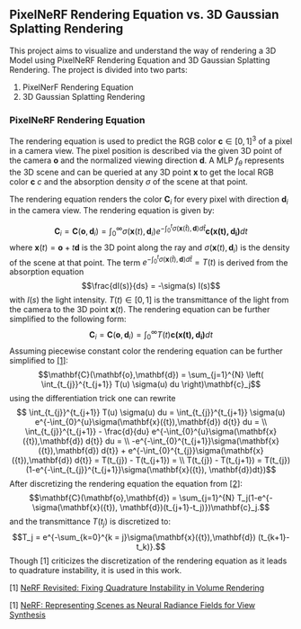 ## PixelNeRF Rendering Equation vs. 3D Gaussian Splatting Rendering 
This project aims to visualize and understand the way of rendering a 3D Model using PixelNeRF Rendering Equation and 3D Gaussian Splatting Rendering. The project is divided into two parts:

1. PixelNerF Rendering Equation
2. 3D Gaussian Splatting Rendering

### PixelNeRF Rendering Equation

The rendering equation is used to predict the RGB color $\mathbf{c} \in [0,1]^{3}$ of a pixel in a camera view. The pixel position is described via the given 3D point of the camera $\mathbf{o}$ and the normalized viewing direction $\mathbf{d}$. 
A MLP $f_{\theta}$ represents the 3D scene and can be queried at any 3D point $\mathbf{x}$ to get the local RGB color $\mathbf{c}$ $c$ and the absorption density $\sigma$ of the scene at that point.

The rendering equation renders the color $\mathbf{C}_ {i}$ for every pixel with direction $\mathbf{d}_ {i}$ in the camera view. The rendering equation is given by:

$$\mathbf{C}_ {i} = \mathbf{C}(\mathbf{o},\mathbf{d}_ {i}) = \int_ {0}^{\infty} \sigma\left(\mathbf{x}(t),\mathbf{d}_ {i}\right)e^{-\int_ {0}^{t}\sigma(\mathbf{x}(\hat{t}),\mathbf{d}) d\hat{t}} \mathbf{c\left(\mathbf{x}(t),\mathbf{d}_ {i}\right)} dt$$
where $\mathbf{x}(t) = \mathbf{o} + t\mathbf{d}$ is the 3D point along the ray and $\sigma(\mathbf{x}(t),\mathbf{d}_ {i})$ is the density of the scene at that point. The term 
$e^{-\int_ {0}^{t}\sigma(\mathbf{x}(\hat{t}),\mathbf{d}) d\hat{t}} = T(t)$ is derived from the absorption equation 
$$\frac{dI(s)}{ds} = -\sigma(s) I(s)$$
 with $I(s)$ the light intensity. $T(t) \in [0,1]$ is the transmittance of the light from the camera to the 3D point $\mathbf{x}(t)$.
The rendering equation can be further simplified to the following form:
$$\mathbf{C}_i = \mathbf{C}(\mathbf{o},\mathbf{d}_ {i}) = \int_ {0}^{\infty} T(t) \mathbf{c\left(\mathbf{x}(t),\mathbf{d}_i\right)} dt$$
Assuming piecewise constant color the rendering equation can be further simplified to [[1]]((https://arxiv.org/abs/2310.20685)):
$$\mathbf{C}(\mathbf{o},\mathbf{d}) = \sum_{j=1}^{N} \left( \int_{t_{j}}^{t_{j+1}} T(u) \sigma(u) du \right)\mathbf{c}_j$$
using the differentiation trick one can rewrite
$$ \int_{t_{j}}^{t_{j+1}} T(u) \sigma(u) du =  \int_{t_{j}}^{t_{j+1}} \sigma(u) e^{-\int_{0}^{u}\sigma(\mathbf{x}({t}),\mathbf{d}) d{t}} du = \\ \int_{t_{j}}^{t_{j+1}} - \frac{d}{du} e^{-\int_{0}^{u}\sigma(\mathbf{x}({t}),\mathbf{d}) d{t}} du = \\ -e^{-\int_{0}^{t_{j+1}}\sigma(\mathbf{x}({t}),\mathbf{d}) d{t}} + e^{-\int_{0}^{t_{j}}\sigma(\mathbf{x}({t}),\mathbf{d}) d{t}} = T(t_{j}) - T(t_{j+1}) = \\
 T(t_{j}) - T(t_{j+1}) = T(t_{j})(1-e^{-\int_{t_{j}}^{t_{j+1}}\sigma(\mathbf{x}({t}), \mathbf{d})dt})$$
After discretizing the rendering equation the equation from [[2]](https://arxiv.org/pdf/2003.08934):
$$\mathbf{C}(\mathbf{o},\mathbf{d}) = \sum_{j=1}^{N} T_j(1-e^{-\sigma(\mathbf{x}({t}), \mathbf{d})(t_{j+1}-t_j)})\mathbf{c}_j.$$
and the transmittance $T(t_j)$ is discretized to:
$$T_j = e^{-\sum_{k=0}^{k = j}\sigma(\mathbf{x}({t}),\mathbf{d}) (t_{k+1}-t_k)}.$$
Though [1] criticizes the discretization of the rendering equation as it leads to quadrature instability, it is used in this work.

[1] [NeRF Revisited: Fixing Quadrature Instability in
Volume Rendering](https://arxiv.org/abs/2310.20685)

[1] [NeRF: Representing Scenes as
Neural Radiance Fields for View Synthesis](https://arxiv.org/pdf/2003.08934)